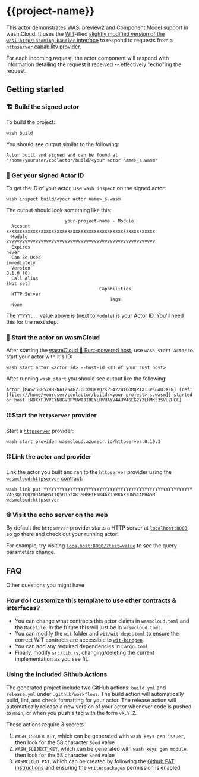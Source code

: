 # {{project-name}}

This actor demonstrates [WASI preview2][wasi-preview2] and [Component Model][cm] support in wasmCloud.
It uses the [WIT][wit]-ified [slightly modified version of the `wasi:http/incoming-handler` interface][wit-wasmcloud/bus] to respond to requests from a [`httpserver` capability provider][provider-httpserver].

For each incoming request, the actor component will respond with information detailing the request it received -- effectively "echo"ing the request.

[wit]: https://github.com/WebAssembly/component-model/blob/main/design/mvp/WIT.md
[wasi-preview2]: https://github.com/bytecodealliance/wasmtime/issues/6370
[cm]: https://github.com/WebAssembly/component-model/blob/main/design/mvp/Explainer.md
[wit-wasmcloud/bus]: https://github.com/wasmCloud/wasmCloud/blob/main/crates/actor/wit/deps/wasmcloud/bus.wit
[provider-httpserver]: https://github.com/wasmCloud/capability-providers/tree/main/httpserver-rs

## Getting started

### 🏗  Build the signed actor

To build the project:

```console
wash build
```

You should see output similar to the following:

```
Actor built and signed and can be found at "/home/youruser/coolactor/build/<your actor name>_s.wasm"
```

### 🪪 Get your signed Actor ID

To get the ID of your actor, use `wash inspect` on the signed actor:

```console
wash inspect build/<your actor name>_s.wasm
```

The output should look something like this:

```
                      your-project-name - Module
  Account               XXXXXXXXXXXXXXXXXXXXXXXXXXXXXXXXXXXXXXXXXXXXXXXXXXXXXXXX
  Module                YYYYYYYYYYYYYYYYYYYYYYYYYYYYYYYYYYYYYYYYYYYYYYYYYYYYYYYY
  Expires                                                                  never
  Can Be Used                                                        immediately
  Version                                                              0.1.0 (0)
  Call Alias                                                           (Not set)
                                   Capabilities
  HTTP Server
                                       Tags
  None
```

The `YYYYY...` value above is (next to `Module`) is your Actor ID. You'll need this for the next step.

### 👟 Start the actor on wasmCloud

After starting the [wasmCloud 🦀 Rust-powered host][wasmcloud/wasmcloud], use `wash start actor` to start your actor with it's ID:

```console
wash start actor <actor id> --host-id <ID of your rust host>
```

After running `wash start` you should see output like the following:

```
Actor [MA5Z5BFS2HB2NAIZNAG7JOCXVQKXQ2KPS422WI6OMQPTXIJVKGAUJXFN] (ref: [file:///home/youruser/coolactor/build/<your project>_s.wasm]) started on host [NDXXFJVVCYNUGVOPYUWTJIREYLRVHAYV4AUW46EG2Y2LHMK53SVUZHCC]
```

[wasmcloud/wasmcloud]: https://github.com/wasmCloud/wasmCloud

### ⛓  Start the `httpserver` provider

Start a [`httpserver`][provider-httpserver] provider:

```console
wash start provider wasmcloud.azurecr.io/httpserver:0.19.1
```

### ⛓  Link the actor and provider

Link the actor you built and ran to the `httpserver` provider using the [`wasmcloud:httpserver` contract][httpserver-contract]:

```console
wash link put YYYYYYYYYYYYYYYYYYYYYYYYYYYYYYYYYYYYYYYYYYYYYYYYYYYYYYYY VAG3QITQQ2ODAOWB5TTQSDJ53XK3SHBEIFNK4AYJ5RKAX2UNSCAPHA5M wasmcloud:httpserver
```

[httpserver-contract]: https://github.com/wasmCloud/interfaces/tree/main/httpserver

### 🌐 Visit the echo server on the web

By default the `httpserver` provider starts a HTTP server at [`localhost:8000`](http://localhost:8000), so go there and check out your running actor!

For example, try visiting [`localhost:8000/?test=value`](http://localhost:8000/?test=value) to see the query parameters change.

## FAQ

Other questions you might have

### How do I customize this template to use other contracts & interfaces?

- You can change what contracts this actor claims in `wasmcloud.toml` and the `Makefile`. In the future this will just be in `wasmcloud.toml`.
- You can modify the `wit` folder and `wit/wit-deps.toml` to ensure the correct WIT contracts are accessible to [`wit-bindgen`][wit-bindgen].
- You can add any required dependencies in `Cargo.toml`
- Finally, modify [`src/lib.rs`](./src/lib.rs), changing/deleting the current implementation as you see fit.

[wit-bindgen]: https://github.com/bytecodealliance/wit-bindgen

### Using the included Github Actions

The generated project include two GitHub actions: `build.yml` and `release.yml` under `.github/workflows`. The build action will automatically build, lint, and check formatting for your actor. The release action will automatically release a new version of your actor whenever code is pushed to `main`, or when you push a tag with the form `vX.Y.Z`.

These actions require 3 secrets

1. `WASH_ISSUER_KEY`, which can be generated with `wash keys gen issuer`, then look for the 58 character `Seed` value
1. `WASH_SUBJECT_KEY`, which can be generated with `wash keys gen module`, then look for the 58 character `Seed` value
1. `WASMCLOUD_PAT`, which can be created by following the [Github PAT instructions](https://docs.github.com/en/authentication/keeping-your-account-and-data-secure/creating-a-personal-access-token) and ensuring the `write:packages` permission is enabled
